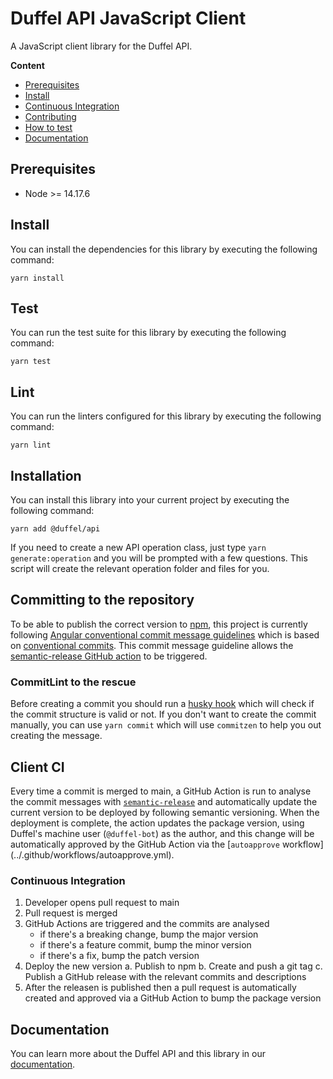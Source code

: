# Duffel API JavaScript Client

A JavaScript client library for the Duffel API.

**Content**

- [Prerequisites](##prerequisites)
- [Install](##install)
- [Continuous Integration](##client-ci)
- [Contributing](../docs/CONTRIBUTING.md)
- [How to test](##test)
- [Documentation](##documentation)

## Prerequisites

- Node >= 14.17.6

## Install

You can install the dependencies for this library by executing the following command:

```
yarn install
```

## Test

You can run the test suite for this library by executing the following command:

```
yarn test
```

## Lint

You can run the linters configured for this library by executing the following command:

```
yarn lint
```

## Installation

You can install this library into your current project by executing the following command:

```
yarn add @duffel/api
```

If you need to create a new API operation class, just type `yarn generate:operation` and you will be prompted with a few questions. This script will create the relevant operation folder and files for you.

## Committing to the repository

To be able to publish the correct version to [npm](https://www.npmjs.com), this project is currently following [Angular conventional commit message guidelines](https://github.com/angular/angular/blob/22b96b9/CONTRIBUTING.md#type) which is based on [conventional commits](https://www.conventionalcommits.org/en/v1.0.0/). This commit message guideline allows the [semantic-release GitHub action](##client-ci) to be triggered.

### CommitLint to the rescue

Before creating a commit you should run a [husky hook](https://www.npmjs.com/package/husky) which will check if the commit structure is valid or not. If you don't want to create the commit manually, you can use `yarn commit` which will use `commitzen` to help you out creating the message.

## Client CI

Every time a commit is merged to main, a GitHub Action is run to analyse the commit messages with [`semantic-release`](https://github.com/semantic-release/semantic-release) and automatically update the current version to be deployed by following semantic versioning. When the deployment is complete, the action updates the package version, using Duffel's machine user (`@duffel-bot`) as the author, and this change will be automatically approved by the GitHub Action via the [`autoapprove` workflow] (../.github/workflows/autoapprove.yml).

### Continuous Integration

1. Developer opens pull request to main
2. Pull request is merged
3. GitHub Actions are triggered and the commits are analysed
   - if there's a breaking change, bump the major version
   - if there's a feature commit, bump the minor version
   - if there's a fix, bump the patch version
4. Deploy the new version
   a. Publish to npm
   b. Create and push a git tag
   c. Publish a GitHub release with the relevant commits and descriptions
5. After the releasen is published then a pull request is automatically created and approved via a GitHub Action to bump the package version

## Documentation

You can learn more about the Duffel API and this library in our [documentation](https://duffel.com/docs).
